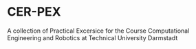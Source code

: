 # CER-PEX
 A collection of Practical Excersice for the Course Computational Engineering and Robotics at Technical University Darmstadt
